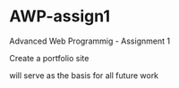 AWP-assign1
===========

Advanced Web Programmig - Assignment 1

Create a portfolio site

will serve as the basis for all future work
